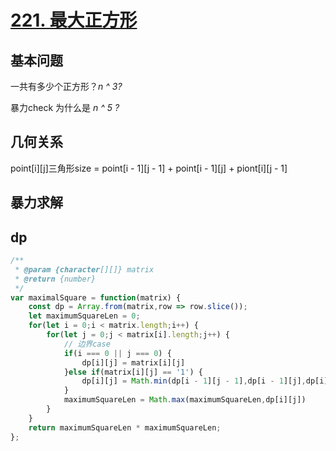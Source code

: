 # [221. 最大正方形](https://leetcode-cn.com/problems/maximal-square/)

## 基本问题
一共有多少个正方形？*n ^ 3?*

暴力check 为什么是 *n ^ 5 ?*
## 几何关系

point[i][j]三角形size = point[i - 1][j - 1] + point[i - 1][j] + piont[i][j - 1]

## 暴力求解

## dp



```js
/**
 * @param {character[][]} matrix
 * @return {number}
 */
var maximalSquare = function(matrix) {
    const dp = Array.from(matrix,row => row.slice());
    let maximumSquareLen = 0;
    for(let i = 0;i < matrix.length;i++) {
        for(let j = 0;j < matrix[i].length;j++) {
            // 边界case
            if(i === 0 || j === 0) {
                dp[i][j] = matrix[i][j]
            }else if(matrix[i][j] == '1') {
                dp[i][j] = Math.min(dp[i - 1][j - 1],dp[i - 1][j],dp[i][j - 1]) + 1
            }
            maximumSquareLen = Math.max(maximumSquareLen,dp[i][j])
        }
    }
    return maximumSquareLen * maximumSquareLen;
};
```